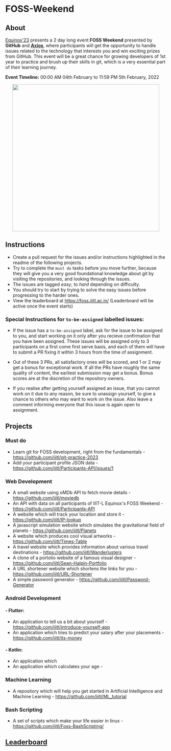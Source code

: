 # FOSS-Weekend

## About
[Equinox'23](https://equinox.iiitl.ac.in/) presents a 2 day long event **FOSS Weekend** presented by **GitHub** and [**Axios**](http://axios.iiitl.ac.in/), where participants will get the opportunity to handle issues related to the technology that interests you and win exciting prizes from GitHub. This event will be a great chance for growing developers of 1st year to practice and brush up their skills in git, which is a very essential part of their learning journey.

**Event Timeline:** 00:00 AM 04th February to 11:59 PM 5th February, 2022

<p align="center">
  <img width="460" src="https://user-images.githubusercontent.com/54657980/158048573-f2ca4f6b-1b19-4906-9ef0-9acd17a5098c.png">
</p>



## Instructions

- Create a pull request for the issues and/or instructions highlighted in the readme of the following projects. 
- Try to complete the `must do` tasks before you move further, because they will give you a very good foundational knowledge about git by visiting the repositories, and looking through the issues. 
- The issues are tagged *easy*, to *hard* depending on difficulty. 
- You should try to start by trying to solve the easy issues before progressing to the harder ones.
- View the leaderboard at https://foss.iiitl.ac.in/ (Leaderboard will be active once the event starts)


### Special Instructions for `to-be-assigned` labelled issues:
- If the issue has a `to-be-assigned` label, ask for the issue to be assigned to you, and start working on it only after you recieve confirmation that you have been assigned. These issues will be assigned only to 3 participants on a first come first serve basis, and each of them will have to submit a PR fixing it within 3 hours from the time of assignment. 

- Out of these 3 PRs, all satisfactory ones will be scored, and 1 or 2 may get a bonus for exceptional work. If all the PRs have roughly the same quality of content, the earliest submission may get a bonus. Bonus scores are at the discretion of the repository owners. 

- If you realise after getting yourself assigned an issue, that you cannot work on it due to any reason, be sure to unassign yourself, to give a chance to others who may want to work on the issue. Also leave a comment informing everyone that this issue is again open to assignment.

## Projects

### Must do
- Learn git for FOSS development, right from the fundamentals - https://github.com/iiitl/git-practice-2023
- Add your participant profile JSON data - https://github.com/iiitl/Participants-API/issues/1


### Web Development
- A small website using oMDb API to fetch movie details - https://github.com/iiitl/moviedb
- An API with data on all participants of IIIT-L Equinox's FOSS Weekend - https://github.com/iiitl/Participants-API
- A website which will track your location and store it - https://github.com/iiitl/IP-lookup
- A javascript simulation website which simulates the gravitational field of planets - https://github.com/iiitl/Planets
- A website which produces cool visual artworks - https://github.com/iiitl/Times-Table
- A travel website which provides information about various travel destinations - https://github.com/iiitl/Wanderlusters
- A clone of a portolio website of a famous visual designer - https://github.com/iiitl/Sean-Halpin-Portfolio
- A URL shortener website which shortens the links for you - https://github.com/iiitl/URL-Shortener
- A simple password generator - https://github.com/iiitl/Password-Generator


### Android Development
#### - Flutter: 
- An application to tell us a bit about yourself - https://github.com/iiitl/introduce-yourself-app
- An application which tries to predict your salary after your placements - https://github.com/iiitl/its-money
#### - Kotlin:
- An application which 
- An application which calculates your age - 

### Machine Learning 
- A repository which will help you get started in Artificial Intelligence and Machine Learning - https://github.com/iiitl/ML_tutorial

### Bash Scripting
- A set of scripts which make your life easier in linux - https://github.com/iiitl/Foss-BashScripting/

## [Leaderboard](https:///foss.iiitl.ac.in)
